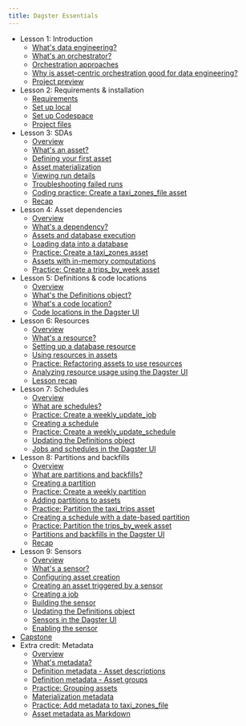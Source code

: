 ```yaml
---
title: Dagster Essentials
---
```


- Lesson 1: Introduction
  - [What's data engineering?](/dagster-essentials/lesson-1/0-whats-data-engineering)
  - [What's an orchestrator?](/dagster-essentials/lesson-1/1-whats-an-orchestrator)
  - [Orchestration approaches](/dagster-essentials/lesson-1/2-orchestration-approaches)
  - [Why is asset-centric orchestration good for data engineering?](/dagster-essentials/lesson-1/3-why-is-asset-centric-orchestration-good-for-data-engineering)
  - [Project preview](/dagster-essentials/lesson-1/4-project-preview)
- Lesson 2: Requirements & installation
  - [Requirements](/dagster-essentials/lesson-2/0-requirements)
  - [Set up local](/dagster-essentials/lesson-2/1-set-up-local)
  - [Set up Codespace](/dagster-essentials/lesson-2/2-set-up-codespace)
  - [Project files](/dagster-essentials/lesson-2/3-project-files)
- Lesson 3: SDAs
  - [Overview](/dagster-essentials/lesson-3/0-overview)
  - [What's an asset?](/dagster-essentials/lesson-3/1-whats-an-asset)
  - [Defining your first asset](/dagster-essentials/lesson-3/2-defining-your-first-asset)
  - [Asset materialization](/dagster-essentials/lesson-3/3-asset-materialization)
  - [Viewing run details](/dagster-essentials/lesson-3/4-viewing-run-details)
  - [Troubleshooting failed runs](/dagster-essentials/lesson-3/5-troubleshooting-failed-runs)
  - [Coding practice: Create a taxi_zones_file asset](/dagster-essentials/lesson-3/6-coding-practice-taxi-zones-file-asset)
  - [Recap](/dagster-essentials/lesson-3/7-recap)
- Lesson 4: Asset dependencies
  - [Overview](/dagster-essentials/lesson-4/0-overview)
  - [What's a dependency?](/dagster-essentials/lesson-4/1-whats-a-dependency)
  - [Assets and database execution](/dagster-essentials/lesson-4/2-assets-and-database-execution)
  - [Loading data into a database](/dagster-essentials/lesson-4/3-loading-data-into-a-database)
  - [Practice: Create a taxi_zones asset](/dagster-essentials/lesson-4/4-coding-practice-taxi-zones-asset)
  - [Assets with in-memory computations](/dagster-essentials/lesson-4/5-assets-with-in-memory-computations)
  - [Practice: Create a trips_by_week asset](/dagster-essentials/lesson-4/6-coding-practice-trips-by-week-asset)
- Lesson 5: Definitions & code locations
  - [Overview](/dagster-essentials/lesson-5/0-overview)
  - [What's the Definitions object?](/dagster-essentials/lesson-5/1-whats-the-definitions-object)
  - [What's a code location?](/dagster-essentials/lesson-5/2-whats-a-code-location)
  - [Code locations in the Dagster UI](/dagster-essentials/lesson-5/3-code-locations-dagster-ui)
- Lesson 6: Resources
  - [Overview](/dagster-essentials/lesson-6/0-overview)
  - [What's a resource?](/dagster-essentials/lesson-6/1-whats-a-resource)
  - [Setting up a database resource](/dagster-essentials/lesson-6/2-setting-up-a-database-resource)
  - [Using resources in assets](/dagster-essentials/lesson-6/3-using-resources-in-assets)
  - [Practice: Refactoring assets to use resources](/dagster-essentials/lesson-6/4-coding-practice-refactoring-assets)
  - [Analyzing resource usage using the Dagster UI](/dagster-essentials/lesson-6/5-analyzing-resources-dagster-ui)
  - [Lesson recap](/dagster-essentials/lesson-6/6-recap)
- Lesson 7: Schedules
  - [Overview](/dagster-essentials/lesson-7/0-overview)
  - [What are schedules?](/dagster-essentials/lesson-7/1-what-are-schedules)
  - [Practice: Create a weekly_update_job](/dagster-essentials/lesson-7/2-coding-practice-weekly-update-job)
  - [Creating a schedule](/dagster-essentials/lesson-7/3-creating-a-schedule)
  - [Practice: Create a weekly_update_schedule](/dagster-essentials/lesson-7/4-coding-practice-weekly-update-schedule)
  - [Updating the Definitions object](/dagster-essentials/lesson-7/5-updating-the-definitions-object)
  - [Jobs and schedules in the Dagster UI](/dagster-essentials/lesson-7/6-jobs-schedules-dagster-ui)
- Lesson 8: Partitions and backfills
  - [Overview](/dagster-essentials/lesson-8/0-overview)
  - [What are partitions and backfills?](/dagster-essentials/lesson-8/1-what-are-partitions-and-backfills)
  - [Creating a partition](/dagster-essentials/lesson-8/2-creating-a-partition)
  - [Practice: Create a weekly partition](/dagster-essentials/lesson-8/3-coding-practice-weekly-partition)
  - [Adding partitions to assets](/dagster-essentials/lesson-8/4-adding-partitions-to-assets)
  - [Practice: Partition the taxi_trips asset](/dagster-essentials/lesson-8/5-coding-practice-partition-taxi-trips)
  - [Creating a schedule with a date-based partition](/dagster-essentials/lesson-8/6-creating-a-schedule-with-a-date-based-partition)
  - [Practice: Partition the trips_by_week asset](/dagster-essentials/lesson-8/7-coding-practice-partition-trips-by-week)
  - [Partitions and backfills in the Dagster UI](/dagster-essentials/lesson-8/8-partitions-backfills-dagster-ui)
  - [Recap](/dagster-essentials/lesson-8/9-recap)
- Lesson 9: Sensors
  - [Overview](/dagster-essentials/lesson-9/0-overview)
  - [What's a sensor?](/dagster-essentials/lesson-9/1-whats-a-sensor)
  - [Configuring asset creation](/dagster-essentials/lesson-9/2-configuring-asset-creation)
  - [Creating an asset triggered by a sensor](/dagster-essentials/lesson-9/3-creating-an-asset-triggered-by-a-sensor)
  - [Creating a job](/dagster-essentials/lesson-9/4-creating-a-job)
  - [Building the sensor](/dagster-essentials/lesson-9/5-building-the-sensor)
  - [Updating the Definitions object](/dagster-essentials/lesson-9/6-updating-the-definitions-object)
  - [Sensors in the Dagster UI](/dagster-essentials/lesson-9/7-sensors-dagster-ui)
  - [Enabling the sensor](/dagster-essentials/lesson-9/8-enabling-the-sensor)
- [Capstone](/dagster-essentials/capstone)
- Extra credit: Metadata
  - [Overview](/dagster-essentials/extra-credit/0-overview)
  - [What's metadata?](/dagster-essentials/extra-credit/1-whats-metadata)
  - [Definition metadata - Asset descriptions](/dagster-essentials/extra-credit/2-definition-metadata-asset-descriptions)
  - [Definition metadata - Asset groups](/dagster-essentials/extra-credit/3-definition-metadata-asset-groups)
  - [Practice: Grouping assets](/dagster-essentials/extra-credit/4-coding-practice-grouping-assets)
  - [Materialization metadata](/dagster-essentials/extra-credit/5-materialization-metadata)
  - [Practice: Add metadata to taxi_zones_file](/dagster-essentials/extra-credit/6-coding-practice-metadata-taxi-zones-file)
  - [Asset metadata as Markdown](/dagster-essentials/extra-credit/7-asset-metadata-as-markdown)

